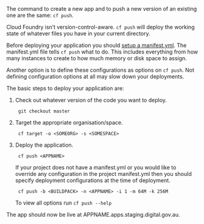 The command to create a new app and to push a new version of an existing one are the same: `cf push`.

Cloud Foundry isn’t version-control-aware. `cf push` will deploy the working state of whatever files you have in your current directory.

Before deploying your application you should [setup a manifest.yml](#). The manifest.yml file tells `cf push` what to do. This includes everything from how many instances to create to how much memory or disk space to assign.

Another option is to define these configurations as options on `cf push`. Not defining configuration options at all may slow down your deployments.

The basic steps to deploy your application are:

1. Check out whatever version of the code you want to deploy.

        git checkout master

2. Target the appropriate organisation/space.

        cf target -o <SOMEORG> -s <SOMESPACE>

3. Deploy the application.

        cf push <APPNAME>

    If your project does not have a manifest.yml or you would like to override any configuration in the project manifest.yml then you should specify deployment configurations at the time of deployment.

        cf push -b <BUILDPACK> -n <APPNAME> -i 1 -m 64M -k 256M

    To view all options run `cf push --help`

The app should now be live at APPNAME.apps.staging.digital.gov.au.
